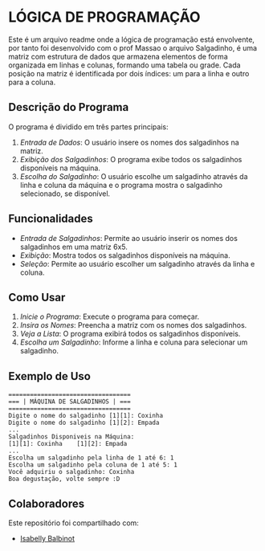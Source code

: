 # LÓGICA DE PROGRAMAÇÃO

Este é um arquivo readme onde a lógica de programação está envolvente, por tanto foi desenvolvido com o prof Massao o arquivo Salgadinho, é uma matriz com  estrutura de dados que armazena elementos de forma organizada em linhas e colunas, formando uma tabela ou grade. Cada posição na matriz é identificada por dois índices: um para a linha e outro para a coluna.

## Descrição do Programa

O programa é dividido em três partes principais:

1. *Entrada de Dados*: O usuário insere os nomes dos salgadinhos na matriz.
2. *Exibição dos Salgadinhos*: O programa exibe todos os salgadinhos disponíveis na máquina.
3. *Escolha do Salgadinho*: O usuário escolhe um salgadinho através da linha e coluna da máquina e o programa mostra o salgadinho selecionado, se disponível.

## Funcionalidades

- *Entrada de Salgadinhos*: Permite ao usuário inserir os nomes dos salgadinhos em uma matriz 6x5.
- *Exibição*: Mostra todos os salgadinhos disponíveis na máquina.
- *Seleção*: Permite ao usuário escolher um salgadinho através da linha e coluna.

## Como Usar

1. *Inicie o Programa*: Execute o programa para começar.
2. *Insira os Nomes*: Preencha a matriz com os nomes dos salgadinhos.
3. *Veja a Lista*: O programa exibirá todos os salgadinhos disponíveis.
4. *Escolha um Salgadinho*: Informe a linha e coluna para selecionar um salgadinho.

## Exemplo de Uso

```plaintext
==================================
=== | MÁQUINA DE SALGADINHOS | ===
==================================
Digite o nome do salgadinho [1][1]: Coxinha
Digite o nome do salgadinho [1][2]: Empada
...
Salgadinhos Disponiveis na Máquina:
[1][1]: Coxinha    [1][2]: Empada    
...
Escolha um salgadinho pela linha de 1 até 6: 1
Escolha um salgadinho pela coluna de 1 até 5: 1
Você adquiriu o salgadinho: Coxinha
Boa degustação, volte sempre :D
```

## Colaboradores

Este repositório foi compartilhado com:

- [Isabelly Balbinot](https://github.com/IsabellyBalbinotal)
